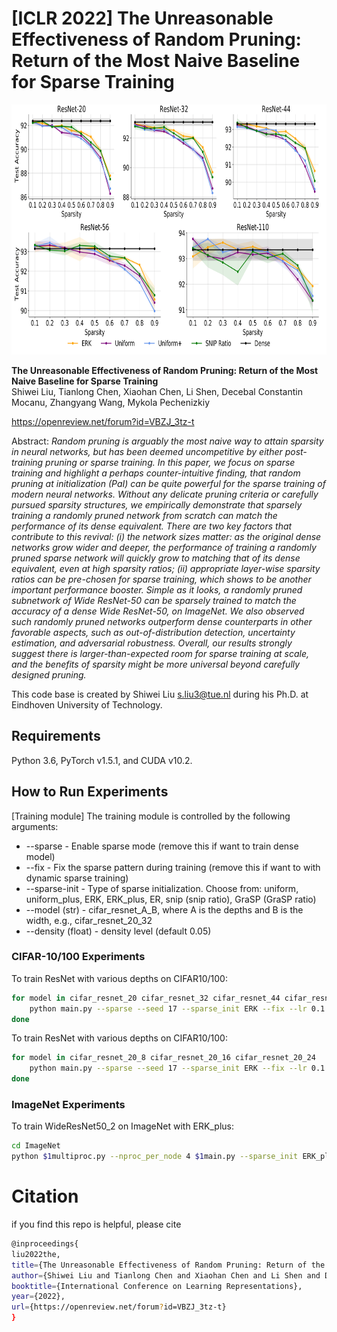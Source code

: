 # [ICLR 2022] The Unreasonable Effectiveness of Random Pruning: Return of the Most Naive Baseline for Sparse Training

<img src="https://github.com/Shiweiliuiiiiiii/Random_Pruning/blob/main/depth_cf10-1.png" width="800" height="400">


**The Unreasonable Effectiveness of Random Pruning: Return of the Most Naive Baseline for Sparse Training**<br>
Shiwei Liu, Tianlong Chen, Xiaohan Chen, Li Shen, Decebal Constantin Mocanu, Zhangyang Wang, Mykola Pechenizkiy

https://openreview.net/forum?id=VBZJ_3tz-t

Abstract: *Random pruning is arguably the most naive way to attain sparsity in neural networks, but has been deemed uncompetitive by either post-training pruning or sparse training. In this paper, we focus on sparse training and highlight a perhaps counter-intuitive finding, that random pruning at initialization (PaI) can be quite powerful for the sparse training of modern neural networks. Without any delicate pruning criteria or carefully pursued sparsity structures, we empirically demonstrate that sparsely training a randomly pruned network from scratch can match the performance of its dense equivalent. There are two key factors that contribute to this revival: (i) the network sizes matter: as the original dense networks grow wider and deeper, the performance of training a randomly pruned sparse network will quickly grow to matching that of its dense equivalent, even at high sparsity ratios; (ii) appropriate layer-wise sparsity ratios can be pre-chosen for sparse training, which shows to be another important performance booster. Simple as it looks, a randomly pruned subnetwork of Wide ResNet-50 can be sparsely trained to match the accuracy of a dense Wide ResNet-50, on ImageNet. We also observed such randomly pruned networks outperform dense counterparts in other favorable aspects, such as out-of-distribution detection, uncertainty estimation, and adversarial robustness. Overall, our results strongly suggest there is larger-than-expected room for sparse training at scale, and the benefits of sparsity might be more universal beyond carefully designed pruning.*

This code base is created by Shiwei Liu s.liu3@tue.nl during his Ph.D. at Eindhoven University of Technology.

## Requirements
Python 3.6, PyTorch v1.5.1, and CUDA v10.2.

## How to Run Experiments

[Training module] The training module is controlled by the following arguments:
* --sparse - Enable sparse mode (remove this if want to train dense model)
* --fix - Fix the sparse pattern during training (remove this if want to with dynamic sparse training)
* --sparse-init - Type of sparse initialization. Choose from: uniform, uniform_plus, ERK, ERK_plus, ER, snip (snip ratio), GraSP (GraSP ratio)
* --model (str) - cifar_resnet_A_B, where A is the depths and B is the width, e.g., cifar_resnet_20_32
* --density (float) - density level (default 0.05)

### CIFAR-10/100 Experiments
To train ResNet with various depths on CIFAR10/100:

```bash
for model in cifar_resnet_20 cifar_resnet_32 cifar_resnet_44 cifar_resnet_56 cifar_resnet_110 
    python main.py --sparse --seed 17 --sparse_init ERK --fix --lr 0.1 --density 0.05 --model $model --data cifar10 --epoch 160
done
```

To train ResNet with various depths on CIFAR10/100:

```bash
for model in cifar_resnet_20_8 cifar_resnet_20_16 cifar_resnet_20_24 
    python main.py --sparse --seed 17 --sparse_init ERK --fix --lr 0.1 --density 0.05 --model $model --data cifar10 --epoch 160
done
```

### ImageNet Experiments

To train WideResNet50_2 on ImageNet with ERK_plus:

```bash
cd ImageNet
python $1multiproc.py --nproc_per_node 4 $1main.py --sparse_init ERK_plus --fc_density 1.0 --fix --fp16 --master_port 5556 -j 10 -p 500 --arch WideResNet50_2 -c fanin --label-smoothing 0.1 -b 192 --lr 0.4 --warmup 5 --epochs 100 --density 0.2 --static-loss-scale 256 $2 ../../../../../../data1/datasets/imagenet2012/ --save save/
```

# Citation
if you find this repo is helpful, please cite

```bash
@inproceedings{
liu2022the,
title={The Unreasonable Effectiveness of Random Pruning: Return of the Most Naive Baseline for Sparse Training},
author={Shiwei Liu and Tianlong Chen and Xiaohan Chen and Li Shen and Decebal Constantin Mocanu and Zhangyang Wang and Mykola Pechenizkiy},
booktitle={International Conference on Learning Representations},
year={2022},
url={https://openreview.net/forum?id=VBZJ_3tz-t}
}
```

